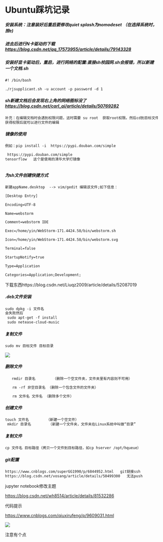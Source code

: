 # Ubuntu踩坑记录

#####  安装系统：注意装好后重启要修改*quiet splash*为nomodeset （在选择系统时，按e)

##### 进去后进行N卡驱动的下载  https://blog.csdn.net/qq_17573955/article/details/79143328  

##### 安装好显卡驱动后，重启，进行网络的配置:直接sh校园网.sh会报错，所以新建一个文档.sh

```txt
#! /bin/bash

./rjsupplicant.sh -u account -p password -d 1
```



##### sh新建文档后会发现右上角的网络图标没了 https://blog.csdn.net/carl_qi/article/details/50769282

```txt
补充：在编辑文档时会遇到权限问题，这时需要 su root  获取root权限。然后cd到目标文件目录。sudo chmod +w Networkd....
获得权限后就可以进行文件的编辑
```

##### 镜像的使用

```txt
例如：pip install -i  https://pypi.douban.com/simple

 https://pypi.douban.com/simple
tensorflow   这个是使用的清华大学打镜像



```

##### 为sh文件创建快捷方式

```txt
新建appName.desktop  --> vim/gedit 编辑该文件;如下信息：

[Desktop Entry]

Encoding=UTF-8

Name=webstorm

Comment=webstorm IDE

Exec=/home/yin/WebStorm-171.4424.58/bin/webstorm.sh

Icon=/home/yin/WebStorm-171.4424.58/bin/webstorm.svg

Terminal=false

StartupNotify=true

Type=Application

Categories=Application;Development;


```

下载东西https://blog.csdn.net/Liuqz2009/article/details/52087019

##### .deb文件安装

```txt
sudo dpkg -i 文件名
会失败然后
 sudo apt-get -f install
 sudo netease-cloud-music
```

##### 复制文件

```txt
sudo mv 目标文件 目标目录  
```

![](https://images2015.cnblogs.com/blog/16576/201607/16576-20160710222051796-1907038675.png)

##### 删除文件

```txt
   rmdir 目录名        （删除一个空文件夹，文件夹里有内容则不可用）

　　rm -rf 非空目录名 （删除一个包含文件的文件夹）

　　rm 文件名 文件名 （删除多个文件）
```

##### 创建文件

```txt
touch 文件名        （新建一个空文件）
 mkdir 目录名        （新建一个文件夹，文件夹在Linux系统中叫做“目录”
```

##### 复制文件

```txt
cp 文件名 目标路径（拷贝一个文件到目标路径，如cp hserver /opt/hqueue）
```



##### git配置

```txt
https://www.cnblogs.com/superGG1990/p/6844952.html   git链接ssh
https://blog.csdn.net/vosang/article/details/50499300   无法push
```



jupyter notebook修改主题

https://blog.csdn.net/wh8514/article/details/81532286

代码提示

<https://www.cnblogs.com/qiuxirufeng/p/9609031.html>







![](https://s2.ax1x.com/2019/03/21/A1dnw4.png)

注意有个点